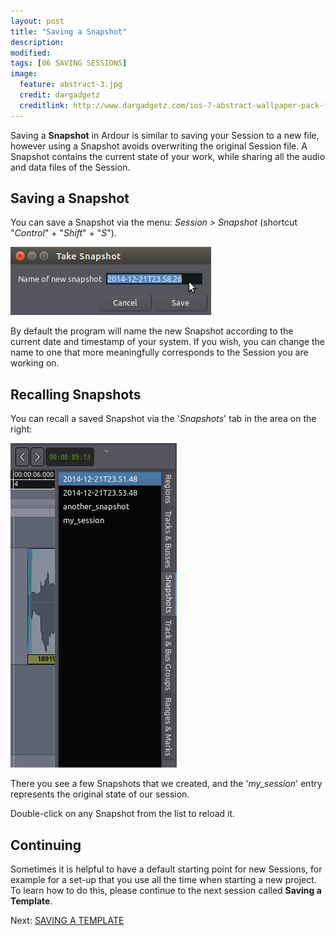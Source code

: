 ```yaml
---
layout: post
title: "Saving a Snapshot"
description:
modified: 
tags: [06 SAVING SESSIONS]
image:
  feature: abstract-3.jpg
  credit: dargadgetz
  creditlink: http://www.dargadgetz.com/ios-7-abstract-wallpaper-pack-for-iphone-5-and-ipod-touch-retina/
---
```


Saving a **Snapshot** in Ardour is similar to saving your Session to a
new file, however using a Snapshot avoids overwriting the original
Session file. A Snapshot contains the current state of your work, while
sharing all the audio and data files of the Session.

## Saving a Snapshot

You can save a Snapshot via the menu: *Session > Snapshot* (shortcut "*Control*" + "*Shift*" + "*S*").

![snapshots](../images/Ardour3_Snapshots1.png)

By default the program will name the new Snapshot according to the
current date and timestamp of your system. If you wish, you can change
the name to one that more meaningfully corresponds to the Session you
are working on.

## Recalling Snapshots

You can recall a saved Snapshot via the '*Snapshots*' tab in the area on
the right:

![snapshot2](../images/Ardour3_Snapshot2.png)

There you see a few Snapshots that we created, and the '*my_session*' entry
represents the original state of our session.

Double-click on any Snapshot from the list to reload it.

## Continuing

Sometimes it is helpful to have a default starting point for new
Sessions, for example for a set-up that you use all the time when starting a new project. To learn how
to do this, please continue to the next session called **Saving a Template**. 

Next: [SAVING A TEMPLATE](../saving-a-template)

